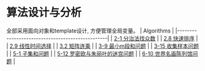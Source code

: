 # 算法设计与分析
全部采用面向对象和template设计, 方便管理全局变量。
| Algorithms                                      |
|-------------------------------------------------|
| [2-1 分治法找众数](src/my_mode.h)               |
| [2.8 快速排序](src/my_qsorts.h)                 |
| [2.9 线性时间选择](src/my_select.h)             |
| [3.2 矩阵连乘](src/my_matrix_chain.h)           |
| [3-9 最小m段和问题](src/my_m_subarray.h)        |
| [3-15 收集样本问题](src/my_collection_route.h)  |
| [5-1 子集和问题](src/my_subset_sum.h)           |
| [5-12 罗密欧与朱丽叶的迷宫问题](src/my_maze.h)  |
| [6-10 世界名画陈列馆问题](src/my_robot_guard.h) |